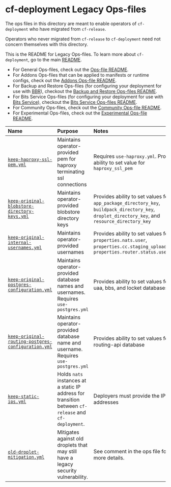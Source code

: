 # cf-deployment Legacy Ops-files

The ops files in this directory
are meant to enable operators of `cf-deployment`
who have migrated from `cf-release`.

Operators who never migrated from `cf-release`
to `cf-deployment`
need not concern themselves with this directory.

This is the README for Legacy Ops-files. To learn more about `cf-deployment`, go to the main [README](../../README.md).

- For General Ops-files, check out the [Ops-file README](../README.md).
- For Addons Ops-files that can be applied to manifests or runtime configs, check out the [Addons Ops-file README](../addons/README.md).
- For Backup and Restore Ops-files (for configuring your deployment for use with [BBR](https://github.com/cloudfoundry-incubator/bosh-backup-and-restore)), checkout the [Backup and Restore Ops-files README](../backup-and-restore/README.md).
- For Bits Service Ops-files (for configuring your deployment for use with [Bits Service](https://github.com/cloudfoundry-incubator/bits-service)), checkout the [Bits Service Ops-files README](../bits-service/README.md).
- For Community Ops-files, check out the [Community Ops-file README](../community/README.md).
- For Experimental Ops-files, check out the [Experimental Ops-file README](../experimental/README.md).

| Name | Purpose | Notes |
|:---  |:---     |:---   |
| [`keep-haproxy-ssl-pem.yml`](keep-haproxy-ssl-pem.yml) | Maintains operator-provided pem for haproxy terminating ssl connections | Requires `use-haproxy.yml`. Provides ability to set value for `haproxy_ssl_pem` |
| [`keep-original-blobstore-directory-keys.yml`](keep-original-blobstore-directory-keys.yml) | Maintains operator-provided blobstore directory keys | Provides ability to set values for `app_package_directory_key`, `buildpack_directory_key`, `droplet_directory_key`, and `resource_directory_key` |
| [`keep-original-internal-usernames.yml`](keep-original-internal-usernames.yml) | Maintains operator-provided usernames | Provides ability to set values for `properties.nats.user`, `properties.cc.staging_upload_user`, `properties.router.status.user` |
| [`keep-original-postgres-configuration.yml`](keep-original-postgres-configuration.yml) | Maintains operator-provided database names and usernames. Requires `use-postgres.yml` | Provides ability to set values for cc, uaa, bbs, and locket databases |
| [`keep-original-routing-postgres-configuration.yml`](keep-original-routing-postgres-configuration.yml) | Maintains operator-provided database name and username. Requires `use-postgres.yml` | Provides ability to set values for routing-api database |
| [`keep-static-ips.yml`](keep-static-ips.yml) | Holds `nats` instances at a static IP address for transition between `cf-release` and `cf-deployment`. | Deployers must provide the IP addresses |
| [`old-droplet-mitigation.yml`](old-droplet-mitigation.yml) | Mitigates against old droplets that may still have a legacy security vulnerability. | See comment in the ops file for more details. |
